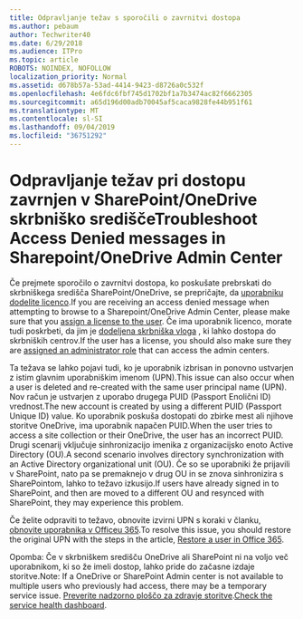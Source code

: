 ```yaml
---
title: Odpravljanje težav s sporočili o zavrnitvi dostopa
ms.author: pebaum
author: Techwriter40
ms.date: 6/29/2018
ms.audience: ITPro
ms.topic: article
ROBOTS: NOINDEX, NOFOLLOW
localization_priority: Normal
ms.assetid: d678b57a-53ad-4414-9423-d8726a0c532f
ms.openlocfilehash: 4e6fdc6fbf745d1702bf1a7b3474ac82f6662305
ms.sourcegitcommit: a65d196d00adb70045af5caca9828fe44b951f61
ms.translationtype: MT
ms.contentlocale: sl-SI
ms.lasthandoff: 09/04/2019
ms.locfileid: "36751292"
---
```

# <a name="troubleshoot-access-denied-messages-in-sharepointonedrive-admin-center"></a><span data-ttu-id="55f9e-102">Odpravljanje težav pri dostopu zavrnjen v SharePoint/OneDrive skrbniško središče</span><span class="sxs-lookup"><span data-stu-id="55f9e-102">Troubleshoot Access Denied messages in Sharepoint/OneDrive Admin Center</span></span>

<span data-ttu-id="55f9e-103">Če prejmete sporočilo o zavrnitvi dostopa, ko poskušate prebrskati do skrbniškega središča SharePoint/OneDrive, se prepričajte, da [uporabniku dodelite licenco](https://docs.microsoft.com/office365/admin/subscriptions-and-billing/assign-licenses-to-users?view=o365-worldwide&amp;tabs=One).</span><span class="sxs-lookup"><span data-stu-id="55f9e-103">If you are receiving an access denied message when attempting to browse to a Sharepoint/OneDrive Admin Center, please make sure that you [assign a license to the user](https://docs.microsoft.com/office365/admin/subscriptions-and-billing/assign-licenses-to-users?view=o365-worldwide&amp;tabs=One).</span></span> <span data-ttu-id="55f9e-104">Če ima uporabnik licenco, morate tudi poskrbeti, da jim je [dodeljena skrbniška vloga](https://docs.microsoft.com/office365/admin/add-users/about-admin-roles?view=o365-worldwide) , ki lahko dostopa do skrbniških centrov.</span><span class="sxs-lookup"><span data-stu-id="55f9e-104">If the user has a license, you should also make sure they are [assigned an administrator role](https://docs.microsoft.com/office365/admin/add-users/about-admin-roles?view=o365-worldwide) that can access the admin centers.</span></span>

<span data-ttu-id="55f9e-105">Ta težava se lahko pojavi tudi, ko je uporabnik izbrisan in ponovno ustvarjen z istim glavnim uporabniškim imenom (UPN).</span><span class="sxs-lookup"><span data-stu-id="55f9e-105">This issue can also occur when a user is deleted and re-created with the same user principal name (UPN).</span></span> <span data-ttu-id="55f9e-106">Nov račun je ustvarjen z uporabo drugega PUID (Passport Enolični ID) vrednost.</span><span class="sxs-lookup"><span data-stu-id="55f9e-106">The new account is created by using a different PUID (Passport Unique ID) value.</span></span> <span data-ttu-id="55f9e-107">Ko uporabnik poskuša dostopati do zbirke mest ali njihove storitve OneDrive, ima uporabnik napačen PUID.</span><span class="sxs-lookup"><span data-stu-id="55f9e-107">When the user tries to access a site collection or their OneDrive, the user has an incorrect PUID.</span></span> <span data-ttu-id="55f9e-108">Drugi scenarij vključuje sinhronizacijo imenika z organizacijsko enoto Active Directory (OU).</span><span class="sxs-lookup"><span data-stu-id="55f9e-108">A second scenario involves directory synchronization with an Active Directory organizational unit (OU).</span></span> <span data-ttu-id="55f9e-109">Če so se uporabniki že prijavili v SharePoint, nato pa se premaknejo v drug OU in se znova sinhronizira s SharePointom, lahko to težavo izkusijo.</span><span class="sxs-lookup"><span data-stu-id="55f9e-109">If users have already signed in to SharePoint, and then are moved to a different OU and resynced with SharePoint, they may experience this problem.</span></span>

<span data-ttu-id="55f9e-110">Če želite odpraviti to težavo, obnovite izvirni UPN s koraki v članku, [obnovite uporabnika v Officeu 365](https://docs.microsoft.com/office365/admin/add-users/restore-user?view=o365-worldwide).</span><span class="sxs-lookup"><span data-stu-id="55f9e-110">To resolve this issue, you should restore the original UPN with the steps in the article, [Restore a user in Office 365](https://docs.microsoft.com/office365/admin/add-users/restore-user?view=o365-worldwide).</span></span>

<span data-ttu-id="55f9e-111">Opomba: Če v skrbniškem središču OneDrive ali SharePoint ni na voljo več uporabnikom, ki so že imeli dostop, lahko pride do začasne izdaje storitve.</span><span class="sxs-lookup"><span data-stu-id="55f9e-111">Note: If a OneDrive or SharePoint Admin center is not available to multiple users who previously had access, there may be a temporary service issue.</span></span>  <span data-ttu-id="55f9e-112">[Preverite nadzorno ploščo za zdravje storitve](https://portal.office.com/adminportal/home#/servicehealth).</span><span class="sxs-lookup"><span data-stu-id="55f9e-112">[Check the service health dashboard](https://portal.office.com/adminportal/home#/servicehealth).</span></span>


